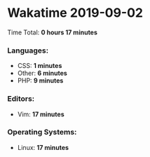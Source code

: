 # Wakatime 2019-09-02

Time Total: **0 hours 17 minutes**

### Languages:
- CSS: **1 minutes** 
- Other: **6 minutes** 
- PHP: **9 minutes** 

### Editors:
- Vim: **17 minutes** 

### Operating Systems:
- Linux: **17 minutes** 

